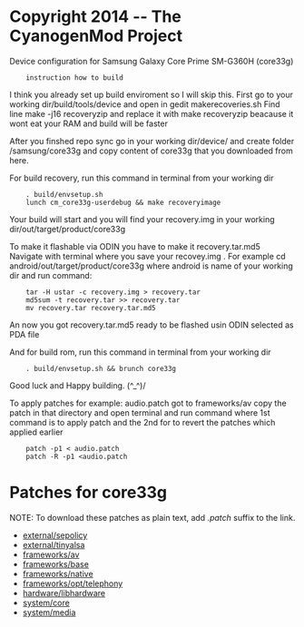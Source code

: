 Copyright 2014 -- The CyanogenMod Project
===================================

Device configuration for Samsung Galaxy Core Prime SM-G360H (core33g)

		instruction how to build

I think you already set up build enviroment so I will skip this.
First go to your working dir/build/tools/device and open in gedit makerecoveries.sh
Find line 
		make -j16 recoveryzip
and replace it with
		make recoveryzip
beacause it wont eat your RAM and build will be faster


After you finshed repo sync go in your working dir/device/
and create folder /samsung/core33g and copy content of core33g
that you downloaded from here.

For build recovery, run this command in terminal from your working dir 

		. build/envsetup.sh
		lunch cm_core33g-userdebug && make recoveryimage

Your build will start and you will find your recovery.img in your working dir/out/target/product/core33g

To make it flashable via ODIN you have to make it recovery.tar.md5
Navigate with terminal where you save your recovey.img .
For example cd android/out/target/product/core33g
where android is name of your working dir
and run command:

		tar -H ustar -c recovery.img > recovery.tar
		md5sum -t recovery.tar >> recovery.tar
		mv recovery.tar recovery.tar.md5
        
An now you got recovery.tar.md5 ready to be flashed usin ODIN selected as PDA file

And for build rom, run this command in terminal from your working dir 

		. build/envsetup.sh && brunch core33g

Good luck and Happy building. (^_^)/



To apply patches 
for example:  audio.patch
 got to frameworks/av  copy the patch in that directory and open 
terminal and run command 
where 1st command is to apply patch and 
the 2nd for to revert the patches which applied earlier

		patch -p1 < audio.patch
		patch -R -p1 <audio.patch

# Patches for core33g

NOTE: To download these patches as plain text, add *.patch* suffix to the link.

* [external/sepolicy](https://github.com/ngoquang2708/android_external_sepolicy/compare/ngoquang2708:f00429df5685a46aa4f4694dab8f68d6d5645cd0...cm-13.0)
* [external/tinyalsa](https://github.com/ngoquang2708/android_external_tinyalsa/compare/ngoquang2708:2bfd5e839b369c09c549cb92030a3bc56e40afb1...cm-13.0)
* [frameworks/av](https://github.com/ngoquang2708/android_frameworks_av/compare/ngoquang2708:fbef511c958b5f1b3e015d032dcac4ed7cc84876...cm-13.0)
* [frameworks/base](https://github.com/ngoquang2708/android_frameworks_base/compare/ngoquang2708:94c32d8bd375b79fab312081b4ff801683cf84e1...cm-13.0)
* [frameworks/native](https://github.com/ngoquang2708/android_frameworks_native/compare/ngoquang2708:2a2eaab883bd243493407cce47382d372f207492...cm-13.0)
* [frameworks/opt/telephony](https://github.com/ngoquang2708/android_frameworks_opt_telephony/compare/ngoquang2708:9f4f4beef60b29a7611688bda81c78119ddedde3...cm-13.0)
* [hardware/libhardware](https://github.com/ngoquang2708/android_hardware_libhardware/compare/ngoquang2708:65ea8efbcdb83d94db3e149bf93c5ab90ab0bcf9...cm-13.0)
* [system/core](https://github.com/ngoquang2708/android_system_core/compare/ngoquang2708:5d90c85e977df6dd34443b6050db5c994570f410...cm-13.0)
* [system/media](https://github.com/ngoquang2708/android_system_media/compare/ngoquang2708:92d65f3fd2fdf37b3593ba60a50cd5f551e7f238...cm-13.0)
